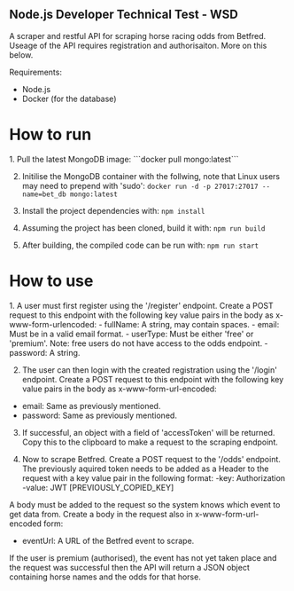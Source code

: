 <h2>Node.js Developer Technical Test - WSD</h2>

A scraper and restful API for scraping horse racing odds from Betfred. Useage of the API requires registration and authorisaiton. More on this below.

Requirements:
- Node.js
- Docker (for the database)

<h1>How to run</h1>
1. Pull the latest MongoDB image:
```docker pull mongo:latest```

2. Initilise the MongoDB container with the follwing, note that Linux users may need to prepend with 'sudo':
```docker run -d -p 27017:27017 --name=bet_db mongo:latest```

3. Install the project dependencies with:
```npm install```

4. Assuming the project has been cloned, build it with:
```npm run build```

5. After building, the compiled code can be run with:
```npm run start```


<h1>How to use</h1>
1. A user must first register using the '/register' endpoint. Create a POST request to this endpoint with the following key value pairs in the body as x-www-form-urlencoded:
 - fullName: A string, may contain spaces.
 - email: Must be in a valid email format.
 - userType: Must be either 'free' or 'premium'. Note: free users do not have access to the odds endpoint.
 - password: A string.

2. The user can then login with the created registration using the '/login' endpoint. Create a POST request to this endpoint with the following key value pairs in the body as x-www-form-url-encoded:
 - email: Same as previously mentioned.
 - password: Same as previously mentioned.

3. If successful, an object with a field of 'accessToken' will be returned.  Copy this to the clipboard to make a request to the scraping endpoint.

4. Now to scrape Betfred. Create a POST request to the '/odds' endpoint. The previously aquired token needs to be added as a Header to the request with a key value pair in the following format:
  -key: Authorization
  -value: JWT [PREVIOUSLY_COPIED_KEY]

  A body must be added to the request so the system knows which event to get data from. Create a body in the request also in x-www-form-url-encoded form:
  - eventUrl: A URL of the Betfred event to scrape.
 
 If the user is premium (authorised), the event has not yet taken place and the request was successful then the API will return a JSON object containing horse names and the odds for that horse.
